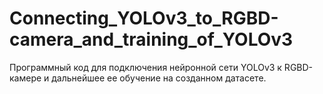 # Connecting_YOLOv3_to_RGBD-camera_and_training_of_YOLOv3
Программный код для подключения нейронной сети YOLOv3 к RGBD-камере и дальнейшее ее обучение на созданном датасете.
